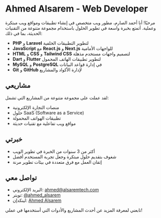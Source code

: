 # Ahmed Alsarem - Web Developer

مرحبًا! أنا أحمد الصارم، مطور ويب متخصص في إنشاء تطبيقات ومواقع ويب مبتكرة وعملية. أتمتع بخبرة واسعة في تطوير الحلول باستخدام مجموعة متنوعة من التقنيات الحديثة، بما في ذلك:

- **PHP** و **Laravel** لتطوير التطبيقات الخلفية
- **JavaScript** مع **React.js** و **Next.js** للواجهات الأمامية
- **HTML** و **CSS** و **Tailwind CSS** لتصميم واجهات مستخدم مذهلة
- **Dart** و **Flutter** لتطوير تطبيقات الهاتف المحمول
- **MySQL** و **PostgreSQL** في إدارة قواعد البيانات
- **Git** و **GitHub** لإدارة الأكواد والمشاريع

## مشاريعي

لقد عملت على مجموعة متنوعة من المشاريع التي تشمل:

- منصات التجارة الإلكترونية
- حلول SaaS (Software as a Service)
- تطبيقات الهواتف المحمولة
- مواقع ويب تفاعلية مع تقنيات حديثة

## خبرتي

- أكثر من 3 سنوات من الخبرة في تطوير الويب
- شغوف بتقديم حلول مبتكرة وجعل تجربة المستخدم أفضل
- إتقان العمل مع فرق متعددة في بيئات تطوير مرنة

## تواصل معي

- البريد الإلكتروني: [ahmed@alsaremtech.com](mailto:info@alsaremtech.com)
- تويتر: [@ahmed_alsarem](https://twitter.com/ahmed_alsarem)
- لينكدإن: [Ahmed Alsarem](https://www.linkedin.com/in/ahmed-alsarem)

تابعني لمعرفة المزيد عن أحدث المشاريع والأدوات التي أستخدمها في عملي!
